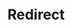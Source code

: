 ---
layout: src/layouts/Redirect.astro
pubDate: 2023-01-01
modDate: 2024-05-22
title: Redirect
redirect: /docs/best-practices/deployments/step-templates-and-script-modules
description: Guidelines and recommendations for creating re-usable components in Octopus Deploy.
---